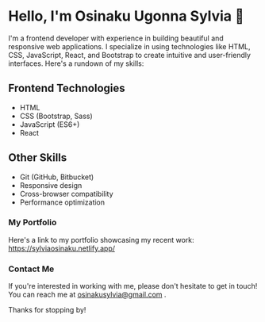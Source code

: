 # Hello, I'm Osinaku Ugonna Sylvia 👋

I'm a frontend developer with  experience in building beautiful and responsive web applications. I specialize in using technologies like HTML, CSS, JavaScript, React, and Bootstrap to create intuitive and user-friendly interfaces. Here's a rundown of my skills:

## Frontend Technologies

- HTML
- CSS (Bootstrap, Sass)
- JavaScript (ES6+)
- React


## Other Skills

- Git (GitHub, Bitbucket)
- Responsive design
- Cross-browser compatibility
- Performance optimization


### My Portfolio

Here's a link to my portfolio showcasing my recent work: https://sylviaosinaku.netlify.app/

### Contact Me

If you're interested in working with me, please don't hesitate to get in touch! You can reach me at osinakusylvia@gmail.com .

Thanks for stopping by!
